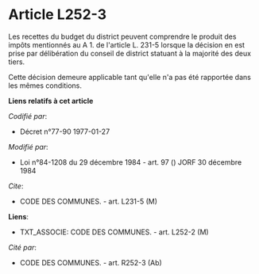 # Article L252-3

Les recettes du budget du district peuvent comprendre le produit des impôts mentionnés au A 1. de l'article L. 231-5 lorsque
la décision en est prise par délibération du conseil de district statuant à la majorité des deux tiers.

Cette décision demeure applicable tant qu'elle n'a pas été rapportée dans les mêmes conditions.

**Liens relatifs à cet article**

_Codifié par_:

  - Décret n°77-90 1977-01-27

_Modifié par_:

  - Loi n°84-1208 du 29 décembre 1984 - art. 97 () JORF 30 décembre 1984

_Cite_:

  - CODE DES COMMUNES. - art. L231-5 (M)

**Liens**:

  - TXT_ASSOCIE: CODE DES COMMUNES. - art. L252-2 (M)

_Cité par_:

  - CODE DES COMMUNES. - art. R252-3 (Ab)
